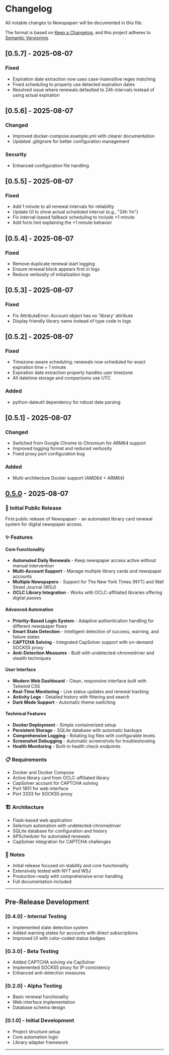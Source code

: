 # Changelog

All notable changes to Newspaparr will be documented in this file.

The format is based on [Keep a Changelog](https://keepachangelog.com/en/1.0.0/),
and this project adheres to [Semantic Versioning](https://semver.org/spec/v2.0.0.html).

## [0.5.7] - 2025-08-07

### Fixed
- Expiration date extraction now uses case-insensitive regex matching
- Fixed scheduling to properly use detected expiration dates
- Resolved issue where renewals defaulted to 24h intervals instead of using actual expiration

## [0.5.6] - 2025-08-07

### Changed
- Improved docker-compose.example.yml with clearer documentation
- Updated .gitignore for better configuration management

### Security
- Enhanced configuration file handling

## [0.5.5] - 2025-08-07

### Fixed
- Add 1 minute to all renewal intervals for reliability
- Update UI to show actual scheduled interval (e.g., "24h 1m")
- Fix interval-based fallback scheduling to include +1 minute
- Add form hint explaining the +1 minute behavior

## [0.5.4] - 2025-08-07

### Fixed
- Remove duplicate renewal start logging
- Ensure renewal block appears first in logs
- Reduce verbosity of initialization logs

## [0.5.3] - 2025-08-07

### Fixed
- Fix AttributeError: Account object has no 'library' attribute
- Display friendly library name instead of type code in logs

## [0.5.2] - 2025-08-07

### Fixed
- Timezone-aware scheduling: renewals now scheduled for exact expiration time + 1 minute
- Expiration date extraction properly handles user timezone
- All datetime storage and comparisons use UTC

### Added
- python-dateutil dependency for robust date parsing

## [0.5.1] - 2025-08-07

### Changed
- Switched from Google Chrome to Chromium for ARM64 support
- Improved logging format and reduced verbosity
- Fixed proxy port configuration bug

### Added
- Multi-architecture Docker support (AMD64 + ARM64)

## [0.5.0] - 2025-08-07

### 🎉 Initial Public Release

First public release of Newspaparr - an automated library card renewal system for digital newspaper access.

### ✨ Features

#### Core Functionality
- **Automated Daily Renewals** - Keep newspaper access active without manual intervention
- **Multi-Account Support** - Manage multiple library cards and newspaper accounts
- **Multiple Newspapers** - Support for The New York Times (NYT) and Wall Street Journal (WSJ)
- **OCLC Library Integration** - Works with OCLC-affiliated libraries offering digital passes

#### Advanced Automation
- **Priority-Based Login System** - Adaptive authentication handling for different newspaper flows
- **Smart State Detection** - Intelligent detection of success, warning, and failure states
- **CAPTCHA Solving** - Integrated CapSolver support with on-demand SOCKS5 proxy
- **Anti-Detection Measures** - Built with undetected-chromedriver and stealth techniques

#### User Interface
- **Modern Web Dashboard** - Clean, responsive interface built with Tailwind CSS
- **Real-Time Monitoring** - Live status updates and renewal tracking
- **Activity Logs** - Detailed history with filtering and search
- **Dark Mode Support** - Automatic theme switching

#### Technical Features
- **Docker Deployment** - Simple containerized setup
- **Persistent Storage** - SQLite database with automatic backups
- **Comprehensive Logging** - Rotating log files with configurable levels
- **Screenshot Debugging** - Automatic screenshots for troubleshooting
- **Health Monitoring** - Built-in health check endpoints

### 📋 Requirements
- Docker and Docker Compose
- Active library card from OCLC-affiliated library
- CapSolver account for CAPTCHA solving
- Port 1851 for web interface
- Port 3333 for SOCKS5 proxy

### 🏗️ Architecture
- Flask-based web application
- Selenium automation with undetected-chromedriver
- SQLite database for configuration and history
- APScheduler for automated renewals
- CapSolver integration for CAPTCHA challenges

### 📝 Notes
- Initial release focused on stability and core functionality
- Extensively tested with NYT and WSJ
- Production-ready with comprehensive error handling
- Full documentation included

---

## Pre-Release Development

### [0.4.0] - Internal Testing
- Implemented state detection system
- Added warning states for accounts with direct subscriptions
- Improved UI with color-coded status badges

### [0.3.0] - Beta Testing
- Added CAPTCHA solving via CapSolver
- Implemented SOCKS5 proxy for IP consistency
- Enhanced anti-detection measures

### [0.2.0] - Alpha Testing
- Basic renewal functionality
- Web interface implementation
- Database schema design

### [0.1.0] - Initial Development
- Project structure setup
- Core automation logic
- Library adapter framework

---

[0.5.0]: https://github.com/yourusername/newspaparr/releases/tag/v0.5.0